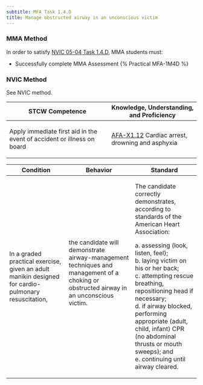 ```yaml
---
subtitle: MFA Task 1.4.D 
title: Manage obstructed airway in an unconscious victim
---
```



### MMA Method

In order to satisfy  [NVIC 05-04  Task  1.4.D](/stcw23/assets/images/nvic-05-04.pdf), MMA students must:

* Successfully complete MMA Assessment {% Practical MFA-1M4D %}


### NVIC Method

<a onclick="togglevisibility('nvic_methods')" >See NVIC method.</a>

<div id='nvic_methods' class='hide'>

<table>
<thead>
<tr>
<th class='forty'> STCW Competence </th>
<th class='sixty'> Knowledge, Understanding, and Proficiency </th>
</tr>
</thead>




<tbody>
<tr><td markdown='1'>

Apply immediate first aid in the event of accident or illness on board

</td><td markdown='1'>

[AFA-X1.12](../../tables/641.html#AFA-X1.12) Cardiac arrest, drowning and asphyxia

</td></tr>


</tbody>
</table>


<table>
<thead>
<tr><th class='twenty'>  Condition </th><th class='twenty'> Behavior </th><th  class='sixty'>Standard </th></tr>
</thead>
<tbody >



<tr><td markdown='1'>

In a graded practical exercise, given an adult manikin designed for cardio-pulmonary resuscitation,

</td><td markdown='1'>

the candidate will demonstrate airway-management techniques and management of a choking or obstructed airway in an unconscious victim.

<br>

<div class="tooltip">
<span class="tooltiptext">
</span>
</div>


</td><td markdown='1'>

The candidate correctly demonstrates, according to standards of the American Heart Association:  

a. assessing (look, listen, feel);  
b. laying victim on his or her back;  
c. attempting rescue breathing, repositioning head if necessary;  
d. if airway blocked, performing appropriate (adult, child, infant) CPR (no abdominal thrusts or mouth sweeps); and  
e. continuing until airway cleared.


</td></tr>
</tbody>
</table>
</div>
